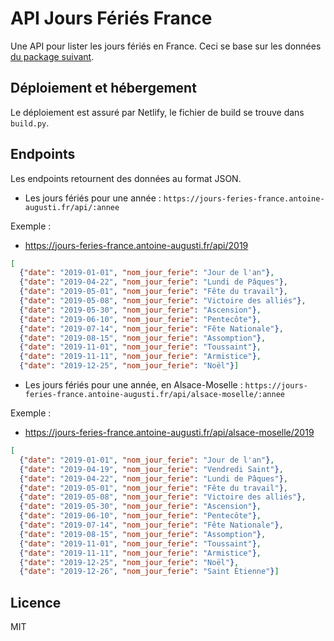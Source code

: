 # API Jours Fériés France
Une API pour lister les jours fériés en France. Ceci se base sur les données [du package suivant](https://github.com/AntoineAugusti/jours-feries-france).

## Déploiement et hébergement
Le déploiement est assuré par Netlify, le fichier de build se trouve dans `build.py`.

## Endpoints
Les endpoints retournent des données au format JSON.

- Les jours fériés pour une année : `https://jours-feries-france.antoine-augusti.fr/api/:annee`

Exemple :
- https://jours-feries-france.antoine-augusti.fr/api/2019
```json
[
  {"date": "2019-01-01", "nom_jour_ferie": "Jour de l'an"},
  {"date": "2019-04-22", "nom_jour_ferie": "Lundi de Pâques"},
  {"date": "2019-05-01", "nom_jour_ferie": "Fête du travail"},
  {"date": "2019-05-08", "nom_jour_ferie": "Victoire des alliés"},
  {"date": "2019-05-30", "nom_jour_ferie": "Ascension"},
  {"date": "2019-06-10", "nom_jour_ferie": "Pentecôte"},
  {"date": "2019-07-14", "nom_jour_ferie": "Fête Nationale"},
  {"date": "2019-08-15", "nom_jour_ferie": "Assomption"},
  {"date": "2019-11-01", "nom_jour_ferie": "Toussaint"},
  {"date": "2019-11-11", "nom_jour_ferie": "Armistice"},
  {"date": "2019-12-25", "nom_jour_ferie": "Noël"}]
```

- Les jours fériés pour une année, en Alsace-Moselle : `https://jours-feries-france.antoine-augusti.fr/api/alsace-moselle/:annee`

Exemple :
- https://jours-feries-france.antoine-augusti.fr/api/alsace-moselle/2019
```json
[
  {"date": "2019-01-01", "nom_jour_ferie": "Jour de l'an"},
  {"date": "2019-04-19", "nom_jour_ferie": "Vendredi Saint"},
  {"date": "2019-04-22", "nom_jour_ferie": "Lundi de Pâques"},
  {"date": "2019-05-01", "nom_jour_ferie": "Fête du travail"},
  {"date": "2019-05-08", "nom_jour_ferie": "Victoire des alliés"},
  {"date": "2019-05-30", "nom_jour_ferie": "Ascension"},
  {"date": "2019-06-10", "nom_jour_ferie": "Pentecôte"},
  {"date": "2019-07-14", "nom_jour_ferie": "Fête Nationale"},
  {"date": "2019-08-15", "nom_jour_ferie": "Assomption"},
  {"date": "2019-11-01", "nom_jour_ferie": "Toussaint"},
  {"date": "2019-11-11", "nom_jour_ferie": "Armistice"},
  {"date": "2019-12-25", "nom_jour_ferie": "Noël"},
  {"date": "2019-12-26", "nom_jour_ferie": "Saint Étienne"}]
```


## Licence
MIT
